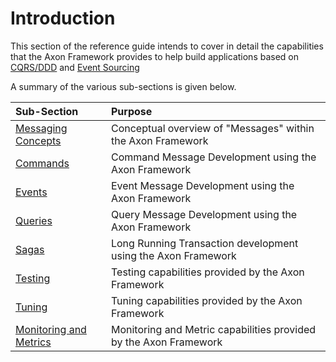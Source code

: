 # Introduction

This section of the reference guide  intends to cover in detail the capabilities that the Axon Framework provides to help build applications based on [CQRS/DDD]() and [Event Sourcing]()

A summary of the various sub-sections is given below.

| Sub-Section | Purpose |
| :--- | :--- |
| [Messaging Concepts]() | Conceptual overview of "Messages" within the Axon Framework |
| [Commands]() | Command Message Development using the Axon Framework  |
| [Events]() | Event Message Development using the Axon Framework |
| [Queries]() | Query Message Development using the Axon Framework |
| [Sagas]() | Long Running Transaction development using the Axon Framework |
| [Testing]() | Testing capabilities provided by the Axon Framework |
| [Tuning]() | Tuning capabilities provided by the Axon Framework |
| [Monitoring and Metrics]() | Monitoring and Metric capabilities provided by the Axon Framework |

